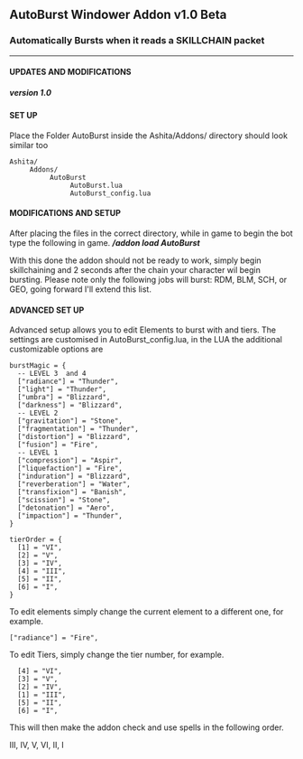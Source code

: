 ## AutoBurst Windower Addon v1.0 Beta
### Automatically Bursts when it reads a SKILLCHAIN packet

---

#### UPDATES AND MODIFICATIONS
##### version 1.0


#### SET UP
Place the Folder AutoBurst inside the Ashita/Addons/ directory should look similar too

```
Ashita/
     Addons/
          AutoBurst
               AutoBurst.lua
               AutoBurst_config.lua
```


#### MODIFICATIONS AND SETUP

After placing the files in the correct directory, while in game to begin the bot type the following in game.
***/addon load AutoBurst***

With this done the addon should not be ready to work, simply begin skillchaining and 2 seconds after the chain your character wil begin bursting. Please note only the following jobs will burst: RDM, BLM, SCH, or GEO, going forward I'll extend this list.


#### ADVANCED SET UP
Advanced setup allows you to edit Elements to burst with and tiers. The settings are customised in AutoBurst_config.lua, in the LUA the additional customizable options are

```
burstMagic = {
  -- LEVEL 3  and 4
  ["radiance"] = "Thunder",
  ["light"] = "Thunder",
  ["umbra"] = "Blizzard",
  ["darkness"] = "Blizzard",
  -- LEVEL 2
  ["gravitation"] = "Stone",
  ["fragmentation"] = "Thunder",
  ["distortion"] = "Blizzard",
  ["fusion"] = "Fire",
  -- LEVEL 1
  ["compression"] = "Aspir",
  ["liquefaction"] = "Fire",
  ["induration"] = "Blizzard",
  ["reverberation"] = "Water",
  ["transfixion"] = "Banish",
  ["scission"] = "Stone",
  ["detonation"] = "Aero",
  ["impaction"] = "Thunder",
}

tierOrder = {
  [1] = "VI",
  [2] = "V",
  [3] = "IV",
  [4] = "III",
  [5] = "II",
  [6] = "I",
}
```

To edit elements simply change the current element to a different one, for example.

```
["radiance"] = "Fire",
```

To edit Tiers, simply change the tier number, for example.

```
  [4] = "VI",
  [3] = "V",
  [2] = "IV",
  [1] = "III",
  [5] = "II",
  [6] = "I",
```

This will then make the addon check and use spells in the following order.

III, IV, V, VI, II, I




